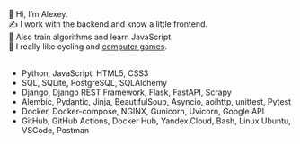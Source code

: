 <div>👋 Hi, I’m Alexey.</div>
<div>✍️ I work with the backend and know a little frontend.</div>
<div>🧠 Also train algorithms and learn JavaScript.</div>
<div>🤟 I really like cycling and <a href="https://steamcommunity.com/id/CyII4iK">computer games</a>.</div>
<br>

- Python, JavaScript, HTML5, CSS3
- SQL, SQLite, PostgreSQL, SQLAlchemy
- Django, Django REST Framework, Flask, FastAPI, Scrapy
- Alembic, Pydantic, Jinja, BeautifulSoup, Asyncio, aoihttp, unittest, Pytest
- Docker, Docker-compose, NGINX, Gunicorn, Uvicorn, Google API
- GitHub, GitHub Actions, Docker Hub, Yandex.Cloud, Bash, Linux Ubuntu, VSCode, Postman

<!---
AlexeyPlz/AlexeyPlz is a ✨ special ✨ repository because its `README.md` (this file) appears on your GitHub profile.
You can click the Preview link to take a look at your changes.
--->
